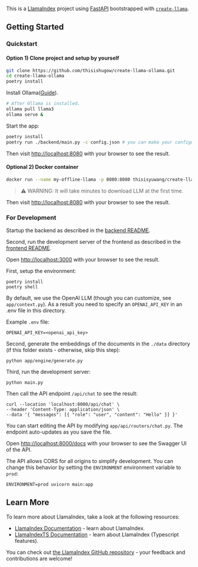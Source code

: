 This is a [LlamaIndex](https://www.llamaindex.ai/) project using [FastAPI](https://fastapi.tiangolo.com/) bootstrapped with [`create-llama`](https://github.com/run-llama/LlamaIndexTS/tree/main/packages/create-llama).

## Getting Started
### Quickstart
#### Option 1) Clone project and setup by yourself
```bash
git clone https://github.com/thisishugow/create-llama-ollama.git
cd create-llama-ollama
poetry install
```
Install Ollama([Guide](https://ollama.com)). 
```bash
# After Ollama is installed.
ollama pull llama3
ollama serve &
```

Start the app:
```bash
poetry install
poetry run ./backend/main.py -c config.json # you can make your configuration. 
```
Then visit [http://localhost:8080](http://localhost:8080) with your browser to see the result.

#### Optional 2) Docker container

```bash
docker run --name my-offline-llama -p 8080:8080 thisisyuwang/create-llama-ollama:latest

```
> ⚠️ WARNING: It will take minutes to download LLM at the first time.   

Then visit [http://localhost:8080](http://localhost:8080) with your browser to see the result.



### For Development
Startup the backend as described in the [backend README](./backend/README.md).

Second, run the development server of the frontend as described in the [frontend README](./frontend/README.md).

Open [http://localhost:3000](http://localhost:3000) with your browser to see the result.

First, setup the environment:

```
poetry install
poetry shell
```

By default, we use the OpenAI LLM (though you can customize, see `app/context.py`). As a result you need to specify an `OPENAI_API_KEY` in an .env file in this directory.

Example `.env` file:

```
OPENAI_API_KEY=<openai_api_key>
```

Second, generate the embeddings of the documents in the `./data` directory (if this folder exists - otherwise, skip this step):

```
python app/engine/generate.py
```

Third, run the development server:

```
python main.py
```

Then call the API endpoint `/api/chat` to see the result:

```
curl --location 'localhost:8000/api/chat' \
--header 'Content-Type: application/json' \
--data '{ "messages": [{ "role": "user", "content": "Hello" }] }'
```

You can start editing the API by modifying `app/api/routers/chat.py`. The endpoint auto-updates as you save the file.

Open [http://localhost:8000/docs](http://localhost:8000/docs) with your browser to see the Swagger UI of the API.

The API allows CORS for all origins to simplify development. You can change this behavior by setting the `ENVIRONMENT` environment variable to `prod`:

```
ENVIRONMENT=prod uvicorn main:app
```

## Learn More

To learn more about LlamaIndex, take a look at the following resources:

- [LlamaIndex Documentation](https://docs.llamaindex.ai) - learn about LlamaIndex.
- [LlamaIndexTS Documentation](https://ts.llamaindex.ai) - learn about LlamaIndex (Typescript features).

You can check out [the LlamaIndex GitHub repository](https://github.com/run-llama/llama_index) - your feedback and contributions are welcome!
